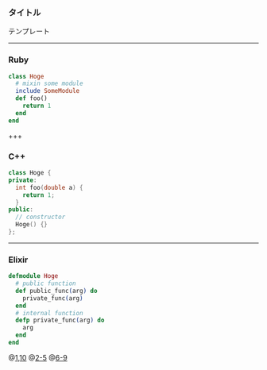 ### タイトル


テンプレート


---

### Ruby

```ruby
class Hoge
  # mixin some module
  include SomeModule
  def foo()
    return 1
  end
end
```

+++


### C++

```cpp
class Hoge {
private:
  int foo(double a) {
    return 1;
  }
public:
  // constructor
  Hoge() {}
};
```

---

### Elixir

```elixir
defmodule Hoge
  # public function
  def public_func(arg) do
    private_func(arg)
  end
  # internal function
  defp private_func(arg) do
    arg
  end
end
```
@[1,10](モジュール定義)
@[2-5](公開関数の定義)
@[6-9](内部関数の定義)
